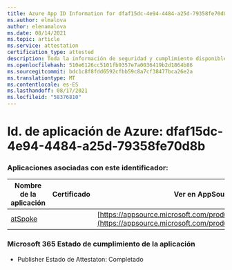 ```yaml
---
title: Azure App ID Information for dfaf15dc-4e94-4484-a25d-79358fe70d8b
ms.author: elmalova
author: elenamalova
ms.date: 08/14/2021
ms.topic: article
ms.service: attestation
certification_type: attested
description: Toda la información de seguridad y cumplimiento disponible para dfaf15dc-4e94-4484-a25d-79358fe70d8b.
ms.openlocfilehash: 510e6126cc5101fb9357e7a0036419b2d1864b86
ms.sourcegitcommit: bdc1c8f8fdd6592cfbb59c8a7cf38477bca26e2a
ms.translationtype: MT
ms.contentlocale: es-ES
ms.lasthandoff: 08/17/2021
ms.locfileid: "58376810"
---
```

# <a name="azure-app-id-dfaf15dc-4e94-4484-a25d-79358fe70d8b"></a>Id. de aplicación de Azure: dfaf15dc-4e94-4484-a25d-79358fe70d8b


### <a name="apps-associated-with-this-id"></a>Aplicaciones asociadas con este identificador:
| **Nombre de la aplicación** | **Certificado** | **Ver en AppSource** |
|--------------|---------------|-----------------------|
| [atSpoke](https://docs.microsoft.com/microsoft-365-app-certification/forward/WA200001454) |  | [https://appsource.microsoft.com/product/office/WA200001454](https://appsource.microsoft.com/product/office/WA200001454) |

### <a name="microsoft-365-app-compliance-status"></a>Microsoft 365 Estado de cumplimiento de la aplicación
- Publisher Estado de Attestaton: Completado
